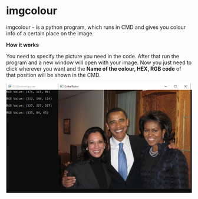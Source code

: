 # imgcolour
imgcolour - is a python program, which runs in CMD and gives you colour info of a certain place on the image.


**How it works**

You need to specify the picture you need in the code. After that run the program and a new window will open with your image. Now you just need to click wherever you want and the **Name of the colour, HEX, RGB code** of that position will be shown in the CMD.

![example](https://github.com/termlt/imgcolour/blob/main/example/example.jpg)
